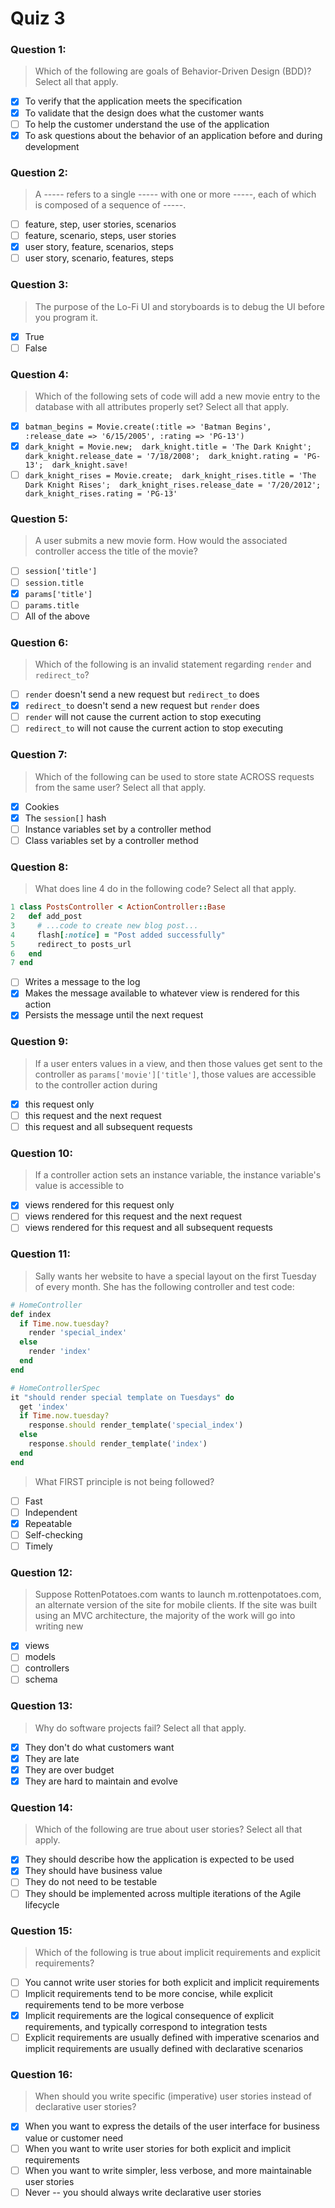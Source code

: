 # Quiz 3

### Question 1:
> Which of the following are goals of Behavior-Driven Design (BDD)? Select all that apply.

- [x] To verify that the application meets the specification
- [x] To validate that the design does what the customer wants
- [ ] To help the customer understand the use of the application
- [x] To ask questions about the behavior of an application before and during development

### Question 2:
> A ----- refers to a single ----- with one or more -----, each of which is composed of a sequence of -----.

- [ ] feature, step, user stories, scenarios
- [ ] feature, scenario, steps, user stories
- [x] user story, feature, scenarios, steps
- [ ] user story, scenario, features, steps

### Question 3:
> The purpose of the Lo-Fi UI and storyboards is to debug the UI before you program it.

- [x] True
- [ ] False

### Question 4:
> Which of the following sets of code will add a new movie entry to the database with all attributes properly set? Select all that apply.

- [x] `
batman_begins = Movie.create(:title => 'Batman Begins', :release_date => '6/15/2005', :rating => 'PG-13')
`
- [x] `
dark_knight = Movie.new; 
dark_knight.title = 'The Dark Knight'; 
dark_knight.release_date = '7/18/2008'; 
dark_knight.rating = 'PG-13'; 
dark_knight.save!
`
- [ ] `
dark_knight_rises = Movie.create; 
dark_knight_rises.title = 'The Dark Knight Rises'; 
dark_knight_rises.release_date = '7/20/2012'; 
dark_knight_rises.rating = 'PG-13'
`

### Question 5:
> A user submits a new movie form. How would the associated controller access the title of the movie?

- [ ] `session['title']`
- [ ] `session.title`
- [x] `params['title']`
- [ ] `params.title`
- [ ] All of the above

### Question 6:
> Which of the following is an invalid statement regarding `render` and `redirect_to`?

- [ ] `render` doesn't send a new request but `redirect_to` does
- [x] `redirect_to` doesn't send a new request but `render` does
- [ ] `render` will not cause the current action to stop executing
- [ ] `redirect_to` will not cause the current action to stop executing

### Question 7:
> Which of the following can be used to store state ACROSS requests from the same user? Select all that apply.

- [x] Cookies
- [x] The `session[]` hash
- [ ] Instance variables set by a controller method
- [ ] Class variables set by a controller method

### Question 8:
> What does line 4 do in the following code? Select all that apply.

```ruby
1 class PostsController < ActionController::Base
2   def add_post
3     # ...code to create new blog post...
4     flash[:notice] = "Post added successfully"
5     redirect_to posts_url
6   end
7 end
```

- [ ] Writes a message to the log
- [x] Makes the message available to whatever view is rendered for this action
- [x] Persists the message until the next request

### Question 9:
> If a user enters values in a view, and then those values get sent to the controller as `params['movie']['title']`, those values are accessible to the controller action during

- [x] this request only
- [ ] this request and the next request
- [ ] this request and all subsequent requests

### Question 10:
> If a controller action sets an instance variable, the instance variable's value is accessible to

- [x] views rendered for this request only
- [ ] views rendered for this request and the next request
- [ ] views rendered for this request and all subsequent requests

### Question 11:
> Sally wants her website to have a special layout on the first Tuesday of every month. She has the following controller and test code:

```ruby
# HomeController
def index
  if Time.now.tuesday?
    render 'special_index'
  else
    render 'index'
  end
end

# HomeControllerSpec
it "should render special template on Tuesdays" do
  get 'index'
  if Time.now.tuesday?
    response.should render_template('special_index')
  else
    response.should render_template('index')
  end
end
```

> What FIRST principle is not being followed?

- [ ] Fast
- [ ] Independent
- [x] Repeatable
- [ ] Self-checking
- [ ] Timely

### Question 12:
> Suppose RottenPotatoes.com wants to launch m.rottenpotatoes.com, an alternate version of the site for mobile clients. If the site was built using an MVC architecture, the majority of the work will go into writing new

- [x] views
- [ ] models
- [ ] controllers
- [ ] schema

### Question 13:
> Why do software projects fail? Select all that apply.

- [x] They don't do what customers want
- [x] They are late
- [x] They are over budget
- [x] They are hard to maintain and evolve

### Question 14:
> Which of the following are true about user stories? Select all that apply.

- [x] They should describe how the application is expected to be used
- [x] They should have business value
- [ ] They do not need to be testable
- [ ] They should be implemented across multiple iterations of the Agile lifecycle

### Question 15:
> Which of the following is true about implicit requirements and explicit requirements?

- [ ] You cannot write user stories for both explicit and implicit requirements
- [ ] Implicit requirements tend to be more concise, while explicit requirements tend to be more verbose
- [x] Implicit requirements are the logical consequence of explicit requirements, and typically correspond to integration tests
- [ ] Explicit requirements are usually defined with imperative scenarios and implicit requirements are usually defined with declarative scenarios

### Question 16:
> When should you write specific (imperative) user stories instead of declarative user stories?

- [x] When you want to express the details of the user interface for business value or customer need
- [ ] When you want to write user stories for both explicit and implicit requirements
- [ ] When you want to write simpler, less verbose, and more maintainable user stories
- [ ] Never -- you should always write declarative user stories
